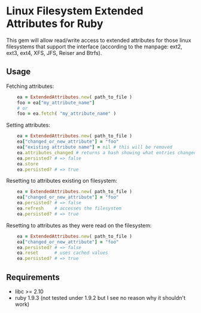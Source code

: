 # Linux Filesystem Extended Attributes for Ruby

This gem will allow read/write access to extended attributes for those linux
filesystems that support the interface (according to the manpage: ext2, ext3,
ext4, XFS, JFS, Reiser and Btrfs). 

## Usage
Fetching attributes:
```ruby
    ea = ExtendedAttributes.new( path_to_file )
    foo = ea["my_attribute_name"]
    # or
    foo = ea.fetch( "my_attribute_name" )
````

Setting attributes:

```ruby
    ea = ExtendedAttributes.new( path_to_file )
    ea["changed_or_new_attribute"] = "foo"
    ea["existing attribute name"] = nil # this will be removed
    ea.attributes_changed # returns a hash showing what entries changed
    ea.persisted? # => false
    ea.store
    ea.persisted? # => true
````

Resetting to attributes existing on filesystem:

```ruby
    ea = ExtendedAttributes.new( path_to_file )
    ea["changed_or_new_attribute"] = "foo"
    ea.persisted? # => false
    ea.refresh    # accesses the filesystem
    ea.persisted? # => true
````

Resetting to attributes as they were read on the filesystem:

```ruby
    ea = ExtendedAttributes.new( path_to_file )
    ea["changed_or_new_attribute"] = "foo"
    ea.persisted? # => false
    ea.reset      # uses cached values
    ea.persisted? # => true
````

##  Requirements
* libc >= 2.10
* ruby 1.9.3 (not tested under 1.9.2 but I see no reason why it shouldn't work)
